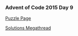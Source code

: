 ### Advent of Code 2015 Day 9

[Puzzle Page](https://adventofcode.com/2015/day/9)

[Solutions Megathread](https://www.reddit.com/r/adventofcode/comments/3w192e/day_9_solutions/)
